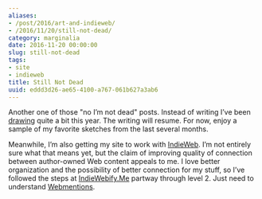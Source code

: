 ```yaml
---
aliases:
- /post/2016/art-and-indieweb/
- /2016/11/20/still-not-dead/
category: marginalia
date: 2016-11-20 00:00:00
slug: still-not-dead
tags:
- site
- indieweb
title: Still Not Dead
uuid: eddd3d26-ae65-4100-a767-061b627a3ab6
---
```


Another one of those "no I’m not dead" posts. Instead of writing I’ve
been [drawing](/tags/drawing) quite a bit this year. The writing will
resume. For now, enjoy a sample of my favorite sketches from the last
several months.

Meanwhile, I’m also getting my site to work with
[IndieWeb](https://indieweb.org/). I’m not entirely sure what that means
yet, but the claim of improving quality of connection between
author-owned Web content appeals to me. I love better organization and
the possibility of better connection for my stuff, so I’ve followed the
steps at [IndieWebify.Me](https://indiewebify.me/) partway through level
2. Just need to understand
[Webmentions](https://github.com/converspace/webmention/blob/master/README.md).